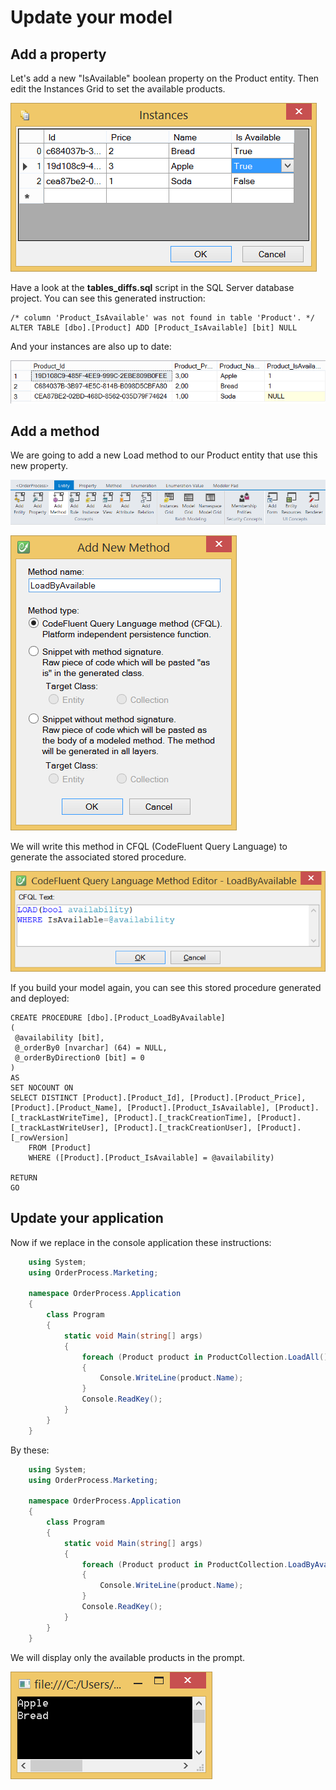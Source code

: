 # Update your model

## Add a property

Let's add a new "IsAvailable" boolean property on the Product entity. Then edit the Instances Grid to set the available products.

![](img/getting-started/update-your-model-01.png)

Have a look at the **tables_diffs.sql** script in the SQL Server database project. You can see this generated instruction:

    /* column 'Product_IsAvailable' was not found in table 'Product'. */
    ALTER TABLE [dbo].[Product] ADD [Product_IsAvailable] [bit] NULL

And your instances are also up to date:

![](img/getting-started/update-your-model-02.png)


## Add a method

We are going to add a new Load method to our Product entity that use this new property.

![](img/getting-started/update-your-model-03.png)

![](img/getting-started/update-your-model-04.png)

We will write this method in CFQL (CodeFluent Query Language) to generate the associated stored procedure.

![](img/getting-started/update-your-model-05.png)

If you build your model again, you can see this stored procedure generated and deployed:

    CREATE PROCEDURE [dbo].[Product_LoadByAvailable]
    (
     @availability [bit],
     @_orderBy0 [nvarchar] (64) = NULL,
     @_orderByDirection0 [bit] = 0
    )
    AS
    SET NOCOUNT ON
    SELECT DISTINCT [Product].[Product_Id], [Product].[Product_Price], [Product].[Product_Name], [Product].[Product_IsAvailable], [Product].[_trackLastWriteTime], [Product].[_trackCreationTime], [Product].[_trackLastWriteUser], [Product].[_trackCreationUser], [Product].[_rowVersion] 
        FROM [Product]
        WHERE ([Product].[Product_IsAvailable] = @availability)
    
    RETURN
    GO


## Update your application

Now if we replace in the console application these instructions:

```csharp
    using System;
    using OrderProcess.Marketing;
    
    namespace OrderProcess.Application
    {
        class Program
        {
            static void Main(string[] args)
            {
                foreach (Product product in ProductCollection.LoadAll())
                {
                    Console.WriteLine(product.Name);
                }
                Console.ReadKey();
            }
        }
    }
```

By these:

```csharp
    using System;
    using OrderProcess.Marketing;
    
    namespace OrderProcess.Application
    {
        class Program
        {
            static void Main(string[] args)
            {
                foreach (Product product in ProductCollection.LoadByAvailable(true))
                {
                    Console.WriteLine(product.Name);
                }
                Console.ReadKey();
            }
        }
    }
```

We will display only the available products in the prompt.

![](img/getting-started/update-your-model-06.png)